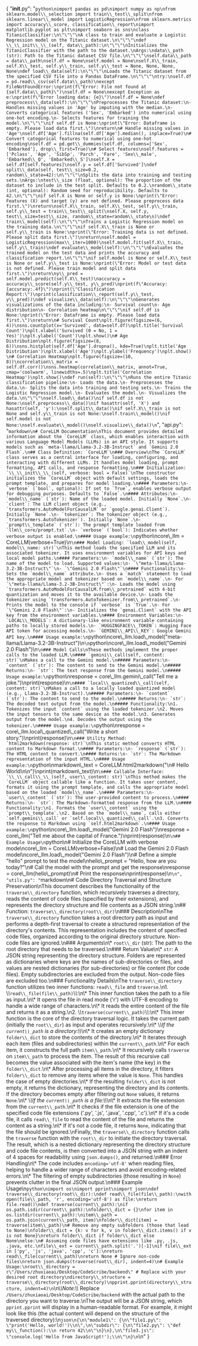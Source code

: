 {
  "__init__.py": "```python\nimport pandas as pd\nimport numpy as np\nfrom sklearn.model\\_selection import train\\_test\\_split\nfrom sklearn.linear\\_model import LogisticRegression\nfrom sklearn.metrics import accuracy\\_score, classification\\_report\nimport matplotlib.pyplot as plt\nimport seaborn as sns\nclass TitanicClassifier:\n\"\"\"\nA class to train and evaluate a Logistic Regression model on the Titanic dataset.\n\"\"\"\ndef \\_\\_init\\_\\_(self, data\\_path):\n\"\"\"\nInitializes the TitanicClassifier with the path to the dataset.\nArgs:\ndata\\_path (str): Path to the Titanic dataset CSV file.\n\"\"\"\nself.data\\_path = data\\_path\nself.df = None\nself.model = None\nself.X\\_train, self.X\\_test, self.y\\_train, self.y\\_test = None, None, None, None\ndef load\\_data(self):\n\"\"\"\nLoads the Titanic dataset from the specified CSV file into a Pandas DataFrame.\n\"\"\"\ntry:\nself.df = pd.read\\_csv(self.data\\_path)\nexcept FileNotFoundError:\nprint(f\"Error: File not found at {self.data\\_path}\")\nself.df = None\nexcept Exception as e:\nprint(f\"Error loading data: {e}\")\nself.df = None\ndef preprocess\\_data(self):\n\"\"\"\nPreprocesses the Titanic dataset:\n- Handles missing values in 'Age' by imputing with the median.\n- Converts categorical features ('Sex', 'Embarked') into numerical using one-hot encoding.\n- Selects features for training the model.\n\"\"\"\nif self.df is None:\nprint(\"Error: Dataframe is empty. Please load data first.\")\nreturn\n# Handle missing values in 'Age'\nself.df['Age'].fillna(self.df['Age'].median(), inplace=True)\n# Convert categorical features to numerical using one-hot encoding\nself.df = pd.get\\_dummies(self.df, columns=['Sex', 'Embarked'], drop\\_first=True)\n# Select features\nself.features = ['Pclass', 'Age', 'SibSp', 'Parch', 'Fare', 'Sex\\_male', 'Embarked\\_Q', 'Embarked\\_S']\nself.X = self.df[self.features]\nself.y = self.df['Survived']\ndef split\\_data(self, test\\_size=0.2, random\\_state=42):\n\"\"\"\nSplits the data into training and testing sets.\nArgs:\ntest\\_size (float, optional): The proportion of the dataset to include in the test split. Defaults to 0.2.\nrandom\\_state (int, optional): Random seed for reproducibility. Defaults to 42.\n\"\"\"\nif self.X is None or self.y is None:\nprint(\"Error: Features (X) and target (y) are not defined. Please preprocess data first.\")\nreturn\nself.X\\_train, self.X\\_test, self.y\\_train, self.y\\_test = train\\_test\\_split(\nself.X, self.y, test\\_size=test\\_size, random\\_state=random\\_state\n)\ndef train\\_model(self):\n\"\"\"\nTrains a Logistic Regression model on the training data.\n\"\"\"\nif self.X\\_train is None or self.y\\_train is None:\nprint(\"Error: Training data is not defined. Please split data first.\")\nreturn\nself.model = LogisticRegression(max\\_iter=1000)\nself.model.fit(self.X\\_train, self.y\\_train)\ndef evaluate\\_model(self):\n\"\"\"\nEvaluates the trained model on the test data and prints the accuracy and classification report.\n\"\"\"\nif self.model is None or self.X\\_test is None or self.y\\_test is None:\nprint(\"Error: Model or test data is not defined. Please train model and split data first.\")\nreturn\ny\\_pred = self.model.predict(self.X\\_test)\naccuracy = accuracy\\_score(self.y\\_test, y\\_pred)\nprint(f\"Accuracy: {accuracy:.4f}\")\nprint(\"Classification Report:\")\nprint(classification\\_report(self.y\\_test, y\\_pred))\ndef visualize\\_data(self):\n\"\"\"\nGenerates visualizations of the data including:\n- Survival count\n- Age distribution\n- Correlation heatmap\n\"\"\"\nif self.df is None:\nprint(\"Error: Dataframe is empty. Please load data first.\")\nreturn\n# Survival Count\nplt.figure(figsize=(6, 4))\nsns.countplot(x='Survived', data=self.df)\nplt.title('Survival Count')\nplt.xlabel('Survived (0 = No, 1 = Yes)')\nplt.ylabel('Count')\nplt.show()\n# Age Distribution\nplt.figure(figsize=(8, 6))\nsns.histplot(self.df['Age'].dropna(), kde=True)\nplt.title('Age Distribution')\nplt.xlabel('Age')\nplt.ylabel('Frequency')\nplt.show()\n# Correlation Heatmap\nplt.figure(figsize=(10, 8))\ncorrelation\\_matrix = self.df.corr()\nsns.heatmap(correlation\\_matrix, annot=True, cmap='coolwarm', linewidths=.5)\nplt.title('Correlation Heatmap')\nplt.show()\ndef run(self):\n\"\"\"\nRuns the entire Titanic classification pipeline:\n- Loads the data.\n- Preprocesses the data.\n- Splits the data into training and testing sets.\n- Trains the Logistic Regression model.\n- Evaluates the model.\n- Visualizes the data.\n\"\"\"\nself.load\\_data()\nif self.df is not None:\nself.preprocess\\_data()\nif hasattr(self, 'X') and hasattr(self, 'y'):\nself.split\\_data()\nif self.X\\_train is not None and self.y\\_train is not None:\nself.train\\_model()\nif self.model is not None:\nself.evaluate\\_model()\nself.visualize\\_data()\n```",
  "api.py": "```markdown\n# CoreLLM Documentation\nThis document provides detailed information about the `CoreLLM` class, which enables interaction with various Language Model Models (LLMs) in an API style. It supports models such as `meta-llama/Llama-3.2-3B-Instruct` and `Gemini 2.0 Flash`.\n## Class Definition: `CoreLLM`\n### Overview\nThe `CoreLLM` class serves as a central interface for loading, configuring, and interacting with different LLMs. It handles model loading, prompt formatting, API calls, and response formatting.\n### Initialization: `\\_\\_init\\_\\_(self, verbose: bool = False)`\nThe constructor initializes the `CoreLLM` object with default settings, loads the prompt template, and prepares for model loading.\n#### Parameters:\n- `verbose` (`bool`, optional): If set to `True`, enables verbose output for debugging purposes. Defaults to `False`.\n#### Attributes:\n- `model\\_name` (`str`): Name of the loaded model. Initially `None`.\n- `client`: The LLM client object (e.g., `transformers.AutoModelForCausalLM` or `google.genai.Client`). Initially `None`.\n- `tokenizer`: The tokenizer object (e.g., `transformers.AutoTokenizer`). Initially `None`.\n- `prompt\\_template` (`str`): The prompt template loaded from `llm\\_core/prompt.txt`.\n- `verbose` (`bool`): Indicates whether verbose output is enabled.\n#### Usage example:\n```python\ncore\\_llm = CoreLLM(verbose=True)\n```\n### Model Loading: `load\\_model(self, model\\_name: str)`\nThis method loads the specified LLM and its associated tokenizer. It uses environment variables for API keys and local model paths.\n#### Parameters:\n- `model\\_name` (`str`): The name of the model to load. Supported values:\n- `\"meta-llama/Llama-3.2-3B-Instruct\"`\n- `\"Gemini 2.0 Flash\"`\n#### Functionality:\n- Sets the `model\\_name` attribute.\n- Uses a `match` statement to load the appropriate model and tokenizer based on `model\\_name`.\n- For `\"meta-llama/Llama-3.2-3B-Instruct\"`:\n- Loads the model using `transformers.AutoModelForCausalLM.from\\_pretrained` with 4-bit quantization and moves it to the available device.\n- Loads the tokenizer using `transformers.AutoTokenizer.from\\_pretrained`.\n- Prints the model to the console if `verbose` is `True`.\n- For `\"Gemini 2.0 Flash\"`:\n- Initializes the `genai.Client` with the API key from the environment variables.\n#### Environment Variables:\n- `LOCAL\\_MODELS`: A dictionary-like environment variable containing paths to locally stored models.\n- `HUGGINGFACE\\_TOKEN`: Hugging Face API token for accessing models.\n- `GEMINI\\_API\\_KEY`: Google Gemini API key.\n#### Usage example:\n```python\ncore\\_llm.load\\_model(\"meta-llama/Llama-3.2-3B-Instruct\")\n```\n```python\ncore\\_llm.load\\_model(\"Gemini 2.0 Flash\")\n```\n### Model Calls\nThese methods implement the proper calls to the loaded LLM.\n#### `gemini\\_call(self, content: str)`\nMakes a call to the Gemini model.\n##### Parameters:\n- `content` (`str`): The content to send to the Gemini model.\n##### Returns:\n- `str`: The text response from the Gemini model.\n##### Usage example:\n```python\nresponse = core\\_llm.gemini\\_call(\"Tell me a joke.\")\nprint(response)\n```\n#### `local\\_quantized\\_call(self, content: str)`\nMakes a call to a locally loaded quantized model (e.g., Llama-3.2-3B-Instruct).\n##### Parameters:\n- `content` (`str`): The content to send to the model.\n##### Returns:\n- `str`: The decoded text output from the model.\n##### Functionality:\n1. Tokenizes the input `content` using the loaded tokenizer.\n2. Moves the input tensors to the same device as the model.\n3. Generates output from the model.\n4. Decodes the output using the tokenizer.\n##### Usage example:\n```python\nresponse = core\\_llm.local\\_quantized\\_call(\"Write a short story.\")\nprint(response)\n```\n### Utility Method: `html2markdown(response: str)`\nThis static method converts HTML content to Markdown format.\n#### Parameters:\n- `response` (`str`): The HTML content to convert.\n#### Returns:\n- `str`: The Markdown representation of the input HTML.\n#### Usage example:\n```python\nmarkdown\\_text = CoreLLM.html2markdown(\"\n# Hello World\n\n\")\nprint(markdown\\_text)\n```\n### Callable Interface: `\\_\\_call\\_\\_(self, user\\_content: str)`\nThis method makes the `CoreLLM` object callable like a function. It takes user content, formats it using the prompt template, and calls the appropriate model based on the loaded `model\\_name`.\n#### Parameters:\n- `user\\_content` (`str`): The user-provided content to process.\n#### Returns:\n- `str`: The Markdown-formatted response from the LLM.\n#### Functionality:\n1. Formats the `user\\_content` using the `prompt\\_template`.\n2. Based on the `model\\_name`, calls either `self.gemini\\_call` or `self.local\\_quantized\\_call`.\n3. Converts the response to Markdown using `self.html2markdown`.\n#### Usage example:\n```python\ncore\\_llm.load\\_model(\"Gemini 2.0 Flash\")\nresponse = core\\_llm(\"Tell me about the capital of France.\")\nprint(response)\n```\n## Example Usage\n```python\n# Initialize the CoreLLM with verbose mode\ncore\\_llm = CoreLLM(verbose=False)\n# Load the Gemini 2.0 Flash model\ncore\\_llm.load\\_model(\"Gemini 2.0 Flash\")\n# Define a simple \"hello\" prompt to test the model\nhello\\_prompt = \"Hello, how are you today?\"\n# Call the model with the prompt and get the response\nresponse = core\\_llm(hello\\_prompt)\n# Print the response\nprint(response)\n```\n",
  "utils.py": "```markdown\n# Code Directory Traversal and Structure Preservation\nThis document describes the functionality of the `traverse\\_directory` function, which recursively traverses a directory, reads the content of code files (specified by their extensions), and represents the directory structure and file contents as a JSON string.\n## Function: `traverse\\_directory(root\\_dir)`\n### Description\nThe `traverse\\_directory` function takes a root directory path as input and performs a depth-first traversal to create a structured representation of the directory's contents. This representation includes the content of specified code files, organized according to the original directory structure. Non-code files are ignored.\n### Arguments\n\\* `root\\_dir` (str): The path to the root directory that needs to be traversed.\n### Return Value\n\\* `str`: A JSON string representing the directory structure. Folders are represented as dictionaries where keys are the names of sub-directories or files, and values are nested dictionaries (for sub-directories) or file content (for code files). Empty subdirectories are excluded from the output. Non-code files are excluded too.\n### Functionality Details\nThe `traverse\\_directory` function utilizes two inner functions: `read\\_file` and `traverse`.\n1. \\*\\*`read\\_file(file\\_path)`\\*\\*:\n\\* This inner function takes the path to a file as input.\n\\* It opens the file in read mode ('r') with UTF-8 encoding to handle a wide range of characters.\n\\* It reads the entire content of the file and returns it as a string.\n2. \\*\\*`traverse(current\\_path)`\\*\\*:\n\\* This inner function is the core of the directory traversal logic. It takes the current path (initially the `root\\_dir`) as input and operates recursively.\n\\* \\*\\*If the `current\\_path` is a directory:\\*\\*\n\\* It creates an empty dictionary `folder\\_dict` to store the contents of the directory.\n\\* It iterates through each item (files and subdirectories) within the `current\\_path`.\n\\* For each item, it constructs the full path `item\\_path`.\n\\* It recursively calls `traverse` on `item\\_path` to process the item. The result of this recursive call becomes the value associated with the item's name (the key) in the `folder\\_dict`.\n\\* After processing all items in the directory, it filters `folder\\_dict` to remove any items where the value is `None`. This handles the case of empty directories.\n\\* If the resulting `folder\\_dict` is not empty, it returns the dictionary, representing the directory and its contents. If the directory becomes empty after filtering out `None` values, it returns `None`.\n\\* \\*\\*If the `current\\_path` is a file:\\*\\*\n\\* It extracts the file extension from the `current\\_path`.\n\\* It checks if the file extension is one of the specified code file extensions ('.py', '.js', '.java', '.cpp', '.c').\n\\* If it's a code file, it calls `read\\_file` to read the content of the file and returns the content as a string.\n\\* If it's not a code file, it returns `None`, indicating that the file should be ignored.\nFinally, the `traverse\\_directory` function calls the `traverse` function with the `root\\_dir` to initiate the directory traversal. The result, which is a nested dictionary representing the directory structure and code file contents, is then converted into a JSON string with an indent of 4 spaces for readability using `json.dumps()`, and returned.\n### Error Handling\n\\* The code includes `encoding='utf-8'` when reading files, helping to handle a wider range of characters and avoid encoding-related errors.\n\\* The filtering of empty subdirectories (those resulting in `None`) prevents clutter in the final JSON output.\n### Example Usage\n```python\nimport os\nimport pprint\nimport json\ndef traverse\\_directory(root\\_dir):\ndef read\\_file(file\\_path):\nwith open(file\\_path, 'r', encoding='utf-8') as file:\nreturn file.read()\ndef traverse(current\\_path):\nif os.path.isdir(current\\_path):\nfolder\\_dict = {}\nfor item in os.listdir(current\\_path):\nitem\\_path = os.path.join(current\\_path, item)\nfolder\\_dict[item] = traverse(item\\_path)\n# Remove any empty subfolders (those that lead to None)\nfolder\\_dict = {k: v for k, v in folder\\_dict.items() if v is not None}\nreturn folder\\_dict if folder\\_dict else None\nelse:\n# Assuming code files have extensions like .py, .js, .java, etc.\nfile\\_ext = current\\_path.split('.')[-1]\nif file\\_ext in ['py', 'js', 'java', 'cpp', 'c']:\nreturn read\\_file(current\\_path)\nreturn None # Ignore non-code files\nreturn json.dumps(traverse(root\\_dir), indent=4)\n# Example Usage:\nroot\\_directory = r\"/Users/zhuxiaoai/Desktop/CodeScribe/backend\" # Replace with your desired root directory\ndirectory\\_structure = traverse\\_directory(root\\_directory)\npprint.pprint(directory\\_structure, indent=4)\n```\n\\*\\*Note:\\*\\* Replace `/Users/zhuxiaoai/Desktop/CodeScribe/backend` with the actual path to the directory you want to traverse.\nThe output will be a JSON string, which `pprint.pprint` will display in a human-readable format. For example, it might look like this (the actual content will depend on the structure of the traversed directory):\n```json\n{\n\"module1\": {\n\"file1.py\": \"print('Hello, world!')\\n\",\n\"subdir\": {\n\"file2.py\": \"def my\\_function():\\n return 42\\n\"\n}\n},\n\"file3.js\": \"console.log('Hello from JavaScript!');\\n\"\n}\n```\n"
}